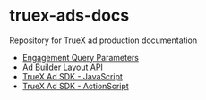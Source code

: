 # truex-ads-docs
Repository for TrueX ad production documentation

- [Engagement Query Parameters](https://github.com/socialvibe/truex-ads-docs/blob/master/query_param_reference.md)
- [Ad Builder Layout API](https://github.com/socialvibe/truex-ads-docs/blob/master/ad_builder_layout_api.md)
- [TrueX Ad SDK - JavaScript](https://github.com/socialvibe/truex-ads-api-js)
- [TrueX Ad SDK - ActionScript](https://github.com/socialvibe/truex-ads-api-as3)
